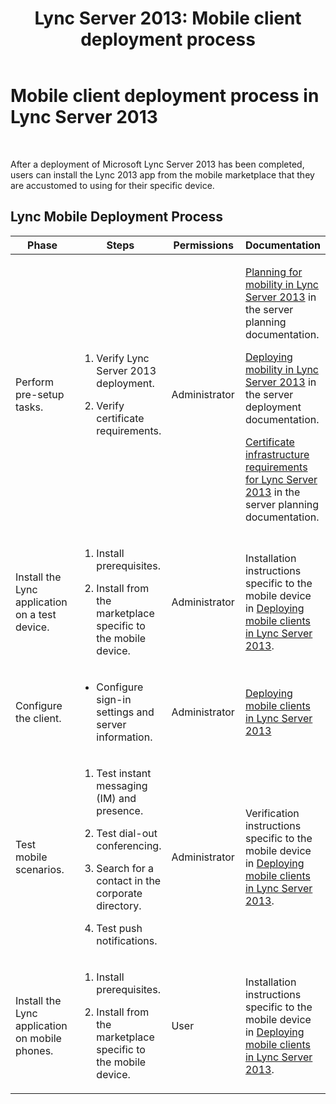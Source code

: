 ﻿---
title: 'Lync Server 2013: Mobile client deployment process'
TOCTitle: Mobile client deployment process
ms:assetid: 6498235b-2fa9-421d-bfa0-0ccc09508dbd
ms:mtpsurl: https://technet.microsoft.com/en-us/library/Hh690982(v=OCS.15)
ms:contentKeyID: 51541484
ms.date: 07/23/2014
mtps_version: v=OCS.15
---

# Mobile client deployment process in Lync Server 2013

 


After a deployment of Microsoft Lync Server 2013 has been completed, users can install the Lync 2013 app from the mobile marketplace that they are accustomed to using for their specific device.

## Lync Mobile Deployment Process


<table>
<colgroup>
<col style="width: 25%" />
<col style="width: 25%" />
<col style="width: 25%" />
<col style="width: 25%" />
</colgroup>
<thead>
<tr class="header">
<th>Phase</th>
<th>Steps</th>
<th>Permissions</th>
<th>Documentation</th>
</tr>
</thead>
<tbody>
<tr class="odd">
<td><p>Perform pre-setup tasks.</p></td>
<td><ol>
<li><p>Verify Lync Server 2013 deployment.</p></li>
<li><p>Verify certificate requirements.</p></li>
</ol></td>
<td><p>Administrator</p></td>
<td><p><a href="lync-server-2013-planning-for-mobility.md">Planning for mobility in Lync Server 2013</a> in the server planning documentation.</p>
<p><a href="lync-server-2013-deploying-mobility.md">Deploying mobility in Lync Server 2013</a> in the server deployment documentation.</p>
<p><a href="lync-server-2013-certificate-infrastructure-requirements.md">Certificate infrastructure requirements for Lync Server 2013</a> in the server planning documentation.</p></td>
</tr>
<tr class="even">
<td><p>Install the Lync application on a test device.</p></td>
<td><ol>
<li><p>Install prerequisites.</p></li>
<li><p>Install from the marketplace specific to the mobile device.</p></li>
</ol></td>
<td><p>Administrator</p></td>
<td><p>Installation instructions specific to the mobile device in <a href="lync-server-2013-deploying-mobile-clients.md">Deploying mobile clients in Lync Server 2013</a>.</p></td>
</tr>
<tr class="odd">
<td><p>Configure the client.</p></td>
<td><ul>
<li><p>Configure sign-in settings and server information.</p></li>
</ul></td>
<td><p>Administrator</p></td>
<td><p><a href="lync-server-2013-deploying-mobile-clients.md">Deploying mobile clients in Lync Server 2013</a></p></td>
</tr>
<tr class="even">
<td><p>Test mobile scenarios.</p></td>
<td><ol>
<li><p>Test instant messaging (IM) and presence.</p></li>
<li><p>Test dial-out conferencing.</p></li>
<li><p>Search for a contact in the corporate directory.</p></li>
<li><p>Test push notifications.</p></li>
</ol></td>
<td><p>Administrator</p></td>
<td><p>Verification instructions specific to the mobile device in <a href="lync-server-2013-deploying-mobile-clients.md">Deploying mobile clients in Lync Server 2013</a>.</p></td>
</tr>
<tr class="odd">
<td><p>Install the Lync application on mobile phones.</p></td>
<td><ol>
<li><p>Install prerequisites.</p></li>
<li><p>Install from the marketplace specific to the mobile device.</p></li>
</ol></td>
<td><p>User</p></td>
<td><p>Installation instructions specific to the mobile device in <a href="lync-server-2013-deploying-mobile-clients.md">Deploying mobile clients in Lync Server 2013</a>.</p></td>
</tr>
</tbody>
</table>


